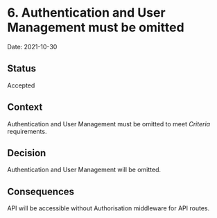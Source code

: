# 6. Authentication and User Management must be omitted

Date: 2021-10-30

## Status

Accepted

## Context

Authentication and User Management must be omitted to meet *Criteria* requirements.

## Decision

Authentication and User Management will be omitted.

## Consequences

API will be accessible without Authorisation middleware for API routes.
